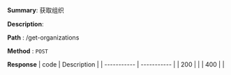 **Summary**: 获取组织

**Description**:

**Path** : /get-organizations

**Method** : `POST`

**Response**
| code      | Description |
| ----------- | ----------- |
|  200   |       |
|  400   |       |

